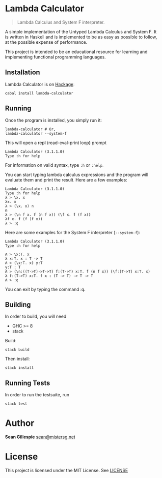 # Lambda Calculator
> Lambda Calculus and System F interpreter.

A simple implementation of the Untyped Lambda Calculus and System F. It is written in
Haskell and is implemented to be as easy as possible to follow, at the possible expense of
performance.

This project is intended to be an educational resource for learning and 
implementing functional programming languages.

## Installation

Lambda Calculator is on [Hackage](https://hackage.haskell.org/package/lambda-calculator-3.1.1.0):

    cabal install lambda-calculator

    
## Running
Once the program is installed, you simply run it:

    lambda-calculator # Or,
    lambda-calculator --system-f
    
This will open a repl (read-eval-print loop) prompt

    Lambda Calculator (3.1.1.0)
    Type :h for help
    
For information on valid syntax, type `:h` or `:help`.

You can start typing lambda calculus expressions and the program will evaluate them
and print the result. Here are a few examples:

    Lambda Calculator (3.1.1.0)
    Type :h for help
    λ > \x. x
    λx. x
    λ > (\x. x) n
    n
    λ > (\n f x. f (n f x)) (\f x. f (f x))
    λf x. f (f (f x))
    λ > :q
    
Here are some examples for the System F interpreter (`--system-f`):

    Lambda Calculator (3.1.1.0)
    Type :h for help
    
    Λ > \x:T. x
    λ x:T. x : T -> T
    Λ > (\x:T. x) y:T
    y:T : T
    Λ > (\n:((T->T)->T->T) f:(T->T) x:T. f (n f x)) (\f:(T->T) x:T. x)
    λ f:(T->T) x:T. f x : (T -> T) -> T -> T
    Λ > :q
    
You can exit by typing the command :q.

## Building
In order to build, you will need

 * GHC >= 8
 * stack

Build:

    stack build
    
Then install:

    stack install

## Running Tests
In order to run the testsuite, run

    stack test
    
# Author
**Sean Gillespie** [sean@mistersg.net](mailto:sean@mistersg.net)

# License
This project is licensed under the MIT License. See [LICENSE](LICENSE)
